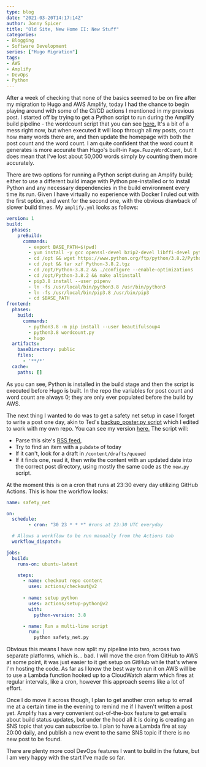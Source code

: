 ```yaml
---
type: blog
date: "2021-03-20T14:17:14Z"
author: Jonny Spicer
title: "Old Site, New Home II: New Stuff"
categories:
- Blogging
- Software Development
series: ["Hugo Migration"]
tags:
- AWS
- Amplify
- DevOps
- Python
---
```

After a week of checking that none of the basics seemed to be on fire after my migration to Hugo and AWS Amplify, today I had the chance to begin playing around with some of the CI/CD actions
I mentioned in my previous post. I started off by trying to get a Python script to run during
the Amplify build pipeline - the wordcount script that you can see [here.](https://github.com/jonnyspicer/jonnyspicer.com/blob/main/wordcount.py) It's a bit of a mess right now, but when executed it will loop through all my posts, count how many words there are, and then update the homepage
with both the post count and the word count. I am quite confident that the word count it generates
is more accurate than Hugo's built-in ```Page.FuzzyWordCount```, but it does mean that I've
lost about 50,000 words simply by counting them more accurately.

There are two options for running a Python script during an Amplify build; either to use a
different build image with Python pre-installed or to install Python and any necessary
dependencies in the build environment every time its run. Given I have virtually no experience with Docker
I ruled out with the first option, and went for the second one, with the obvious drawback of
slower build times. My ```amplify.yml``` looks as follows:

```yml
version: 1
build:
  phases:
    preBuild:
      commands:
        - export BASE_PATH=$(pwd)
        - yum install -y gcc openssl-devel bzip2-devel libffi-devel python3.8-pip
        - cd /opt && wget https://www.python.org/ftp/python/3.8.2/Python-3.8.2.tgz
        - cd /opt && tar xzf Python-3.8.2.tgz 
        - cd /opt/Python-3.8.2 && ./configure --enable-optimizations
        - cd /opt/Python-3.8.2 && make altinstall
        - pip3.8 install --user pipenv
        - ln -fs /usr/local/bin/python3.8 /usr/bin/python3
        - ln -fs /usr/local/bin/pip3.8 /usr/bin/pip3
        - cd $BASE_PATH
frontend:
  phases:
    build:
      commands:
        - python3.8 -m pip install --user beautifulsoup4
        - python3.8 wordcount.py
        - hugo
  artifacts:
    baseDirectory: public
    files:
      - '**/*'
  cache:
    paths: []
```

As you can see, Python is installed in the build stage and then the script is executed
before Hugo is built. In the repo the variables for post count and word count are always 0;
they are only ever populated before the build by AWS.

The next thing I wanted to do was to get a safety net setup in case I forget to write a post one
day, akin to Ted's [backup_poster.py script](https://github.com/sted9000/sted9000.github.io/blob/master/backup_poster.py) which I edited to work with my own repo.
You can see my version [here.](https://github.com/jonnyspicer/jonnyspicer.com/blob/main/safety_net.py) The script will:

- Parse this site's [RSS feed,](/index.xml)
- Try to find an item with a ```pubdate``` of today
- If it can't, look for a draft in ```/content/drafts/queued```
- If it finds one, read it, then write the content with an updated date into the correct post directory, using mostly the same code as the ```new.py``` script.

At the moment this is on a cron that runs at 23:30 every day
utilizing GitHub Actions. This is how the workflow looks:

```yml
name: safety_net

on:
  schedule:
        - cron: "30 23 * * *" #runs at 23:30 UTC everyday

  # Allows a workflow to be run manually from the Actions tab
  workflow_dispatch:

jobs:
  build:
    runs-on: ubuntu-latest

    steps:
      - name: checkout repo content
        uses: actions/checkout@v2
      
      - name: setup python
        uses: actions/setup-python@v2
        with:
          python-version: 3.8

      - name: Run a multi-line script
        run: |
          python safety_net.py
```

Obvious this means I have now split my pipeline into two, across two separate
platforms, which is... bad. I will move the cron from GitHub to AWS at some
point, it was just easier to it get setup on GitHub while that's where I'm
hosting the code. As far as I know the best way to run it on AWS will be to use a
Lambda function hooked up to a CloudWatch alarm which fires at regular intervals,
like a cron, however this approach seems like a lot of effort.

Once I do move it across though, I plan to get another cron setup to email me
at a certain time in the evening to remind me if I haven't written a post
yet. Amplify has a very convenient out-of-the-box feature to get emails about
build status updates, but under the hood all it is doing is creating an SNS
topic that you can subscribe to. I plan to have a Lambda fire at say 20:00 daily,
and publish a new event to the same SNS topic if there is no new post to be found.

There are plenty more cool DevOps features I want to build in the future, but I
am very happy with the start I've made so far.
